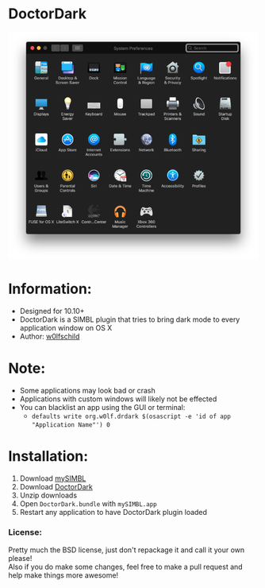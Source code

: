 # DoctorDark

![preview](preview.png) 

# Information:

- Designed for 10.10+   
- DoctorDark is a SIMBL plugin that tries to bring dark mode to every application window on OS X    
- Author: [w0lfschild](https://github.com/w0lfschild)

# Note:

- Some applications may look bad or crash
- Applications with custom windows will likely not be effected
- You can blacklist an app using the GUI or terminal:
    - `defaults write org.w0lf.drdark $(osascript -e 'id of app "Application Name"') 0`

# Installation:

1. Download [mySIMBL](https://github.com/w0lfschild/app_updates/raw/master/mySIMBL/mySIMBL_0.2.5.zip)
2. Download [DoctorDark](https://github.com/w0lfschild/DoctorDark/raw/master/build/DoctorDark.bundle.zip)
3. Unzip downloads
4. Open `DoctorDark.bundle` with `mySIMBL.app`
5. Restart any application to have DoctorDark plugin loaded
	
### License:
Pretty much the BSD license, just don't repackage it and call it your own please!    
Also if you do make some changes, feel free to make a pull request and help make things more awesome!
